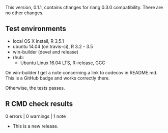 This version, 0.1.1, contains changes for rlang 0.3.0 compatibility.
There are no other changes.

## Test environments
* local OS X install, R 3.5.1
* ubuntu 14.04 (on travis-ci), R 3.2 - 3.5
* win-builder (devel and release)
* rhub:
    - Ubuntu Linux 16.04 LTS, R-release, GCC


On win-builder I get a note concerning a link to codecov in README.md.
This is a GitHub badge and works correctly there.

Otherwise, the tests passes.

## R CMD check results

0 errors | 0 warnings | 1 note

* This is a new release.
